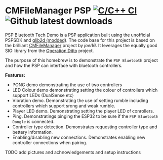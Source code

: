 # CMFileManager PSP [![C/C++ CI](https://github.com/ste2425/PSP-Bluetooth-TechDemo/actions/workflows/c-cpp.yml/badge.svg?branch=next)](https://github.com/ste2425/PSP-Bluetooth-TechDemo/actions/workflows/c-cpp.yml) ![Github latest downloads](https://img.shields.io/github/downloads/ste2425/PSP-Bluetooth-TechDemo/total.svg)

PSP Bluetooth Tech Demo is a PSP application built using the unofficial PSPSDK and [glib2d (modded)](https://github.com/joel16/gLib2D). The code base for this project is based on the brilliant [CMFileManager](https://github.com/joel16/CMFileManager-PSP) project by *joel16*. It leverages the equally good SIO library from the [Operation Ditto](https://github.com/operation-ditto) project.

The purpose of this homebrew is to demonstrate the `PSP Bluetooth` project and how the PSP can interface with bluetooth controllers.

**Features:**

- PONG demo demonstrating the use of two controllers
- LED Colour demo demonstrating setting the colour of controllers which support LEDs (DualSense etc)
- Vibration demo. Demonstrating the use of setting rumble including controllers which support srong and weak rumble.
- Player LED demo. Demonstrating setting the player LED of conrollers.
- Ping. Demonstratings pinging the ESP32 to be sure if the `PSP Bluetooth Dongle` is connected.
- Controller type detection. Demonstrates requesting controller type and bettery information.
- Enabling/disabling new connections. Demonstrates enabling new controller connections when pairing.

TODO add pictures and achnowledgements and setup instructions
